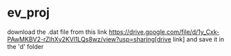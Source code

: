 # ev_proj

download the .dat file from this link
https://drive.google.com/file/d/1y_Cxk-PAwMKBV2-rZlhXy2KVl1LQs8wz/view?usp=sharing[drive link]
and save it in the 'd' folder

